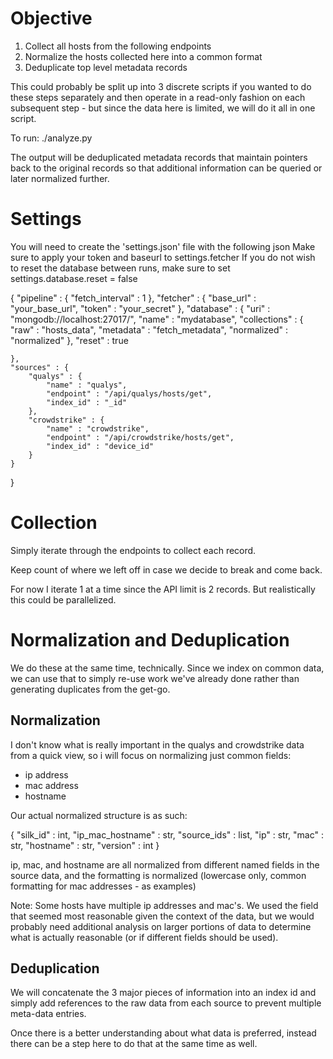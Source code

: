 # Objective

1) Collect all hosts from the following endpoints
2) Normalize the hosts collected here into a common format
3) Deduplicate top level metadata records

This could probably be split up into 3 discrete scripts if you wanted
to do these steps separately and then operate in a read-only fashion
on each subsequent step - but since the data here is limited, we will
do it all in one script.

To run:
./analyze.py

The output will be deduplicated metadata records that maintain pointers
back to the original records so that additional information can be queried
or later normalized further.

# Settings

You will need to create the 'settings.json' file with the following json
Make sure to apply your token and baseurl to settings.fetcher
If you do not wish to reset the database between runs, make sure to set
settings.database.reset = false

{
    "pipeline" : {
        "fetch_interval" : 1
    },
    "fetcher" : {
        "base_url" : "your_base_url",
        "token" : "your_secret"
    },
    "database" : {
        "uri" : "mongodb://localhost:27017/",
        "name" : "mydatabase",
        "collections" : {
            "raw" : "hosts_data",
            "metadata" : "fetch_metadata",
            "normalized" : "normalized"
        },
        "reset" : true

    },
    "sources" : {
        "qualys" : {
            "name" : "qualys",
            "endpoint" : "/api/qualys/hosts/get",
            "index_id" : "_id"
        },
        "crowdstrike" : {
            "name" : "crowdstrike",
            "endpoint" : "/api/crowdstrike/hosts/get",
            "index_id" : "device_id"
        }
    }
}

# Collection

Simply iterate through the endpoints to collect each record.

Keep count of where we left off in case we decide to break and come back.

For now I iterate 1 at a time since the API limit is 2 records.  But
realistically this could be parallelized. 

# Normalization and Deduplication

We do these at the same time, technically.  Since we index on common
data, we can use that to simply re-use work we've already done rather than
generating duplicates from the get-go.

## Normalization

I don't know what is really important in the qualys and crowdstrike data
from a quick view, so i will focus on normalizing just common fields:

- ip address
- mac address
- hostname

Our actual normalized structure is as such:

{
    "silk_id" : int,
    "ip_mac_hostname" : str,
    "source_ids" : list,
    "ip" : str,
    "mac" : str,
    "hostname" : str,
    "version" : int
}

ip, mac, and hostname are all normalized from different named fields in the
source data, and the formatting is normalized (lowercase only, common formatting
for mac addresses - as examples)

Note: Some hosts have multiple ip addresses and mac's.  We used the field that seemed
most reasonable given the context of the data, but we would probably need additional
analysis on larger portions of data to determine what is actually reasonable (or if
different fields should be used).

## Deduplication

We will concatenate the 3 major pieces of information into an index id
and simply add references to the raw data from each source to prevent
multiple meta-data entries.

Once there is a better understanding about what data is preferred, instead
there can be a step here to do that at the same time as well. 
